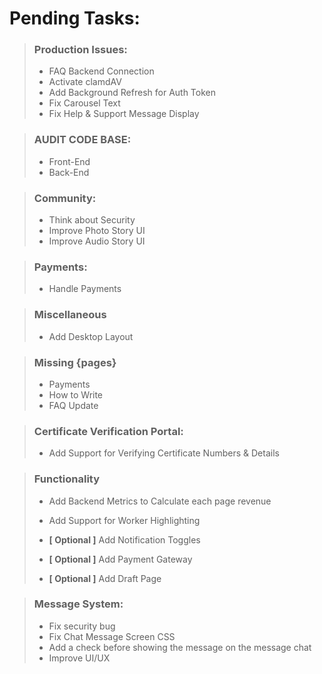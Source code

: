 # Pending Tasks:


> ### Production Issues:
> - FAQ Backend Connection
> - Activate clamdAV
> - Add Background Refresh for Auth Token
> - Fix Carousel Text
> - Fix Help & Support Message Display

> ### AUDIT CODE BASE:
>   - Front-End
>   - Back-End


> ### Community:
>   - Think about Security
>   - Improve Photo Story UI
>   - Improve Audio Story UI


> ### Payments:
>   - Handle Payments


> ### Miscellaneous
>   - Add Desktop Layout


> ### Missing {pages}
>   - Payments
>   - How to Write
>   - FAQ Update


> ### Certificate Verification Portal:
>   - Add Support for Verifying Certificate Numbers & Details


> ### Functionality
>   - Add Backend Metrics to Calculate each page revenue
>   - Add Support for Worker Highlighting
>
>
>   - **[ Optional ]** Add Notification Toggles
>   - **[ Optional ]** Add Payment Gateway
>   - **[ Optional ]** Add Draft Page


> ### Message System:
>   - Fix security bug
>   - Fix Chat Message Screen CSS
>   - Add a check before showing the message on the message chat
>   - Improve UI/UX
